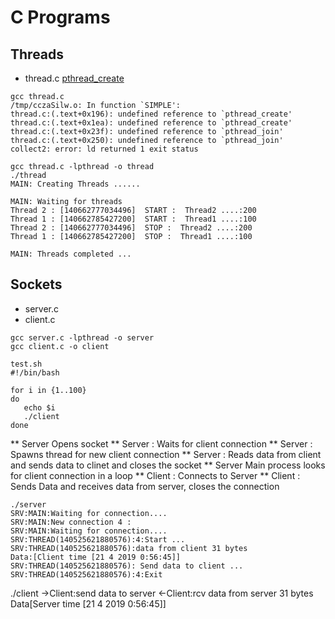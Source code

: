 # C Programs

## Threads 

*  thread.c
  [pthread_create](http://man7.org/linux/man-pages/man3/pthread_create.3.html)
  ```   
  gcc thread.c  
/tmp/cczaSilw.o: In function `SIMPLE':
thread.c:(.text+0x196): undefined reference to `pthread_create'
thread.c:(.text+0x1ea): undefined reference to `pthread_create'
thread.c:(.text+0x23f): undefined reference to `pthread_join'
thread.c:(.text+0x250): undefined reference to `pthread_join'
collect2: error: ld returned 1 exit status
  ```
```
gcc thread.c -lpthread -o thread
./thread
MAIN: Creating Threads ...... 

MAIN: Waiting for threads 
Thread 2 : [140662777034496]  START :  Thread2 ....:200  
Thread 1 : [140662785427200]  START :  Thread1 ....:100  
Thread 2 : [140662777034496]  STOP :  Thread2 ....:200 
Thread 1 : [140662785427200]  STOP :  Thread1 ....:100 

MAIN: Threads completed ... 

```

## Sockets 
* server.c
* client.c
```
gcc server.c -lpthread -o server
gcc client.c -o client

test.sh
#!/bin/bash

for i in {1..100}
do
   echo $i
   ./client
done

```
** Server Opens socket
** Server : Waits for client connection
** Server : Spawns thread for new client connection
** Server : Reads data from client and sends data to clinet and closes the socket
** Server Main process looks for client connection in a loop
** Client : Connects to Server
** Client :  Sends Data and receives data from server, closes the connection
```
./server 
SRV:MAIN:Waiting for connection....
SRV:MAIN:New connection 4 : 
SRV:MAIN:Waiting for connection....
SRV:THREAD(140525621880576):4:Start ...
SRV:THREAD(140525621880576):data from client 31 bytes 
Data:[Client time [21 4 2019 0:56:45]]
SRV:THREAD(140525621880576): Send data to client ...
SRV:THREAD(140525621880576):4:Exit

```
./client 
->Client:send data to server 
<-Client:rcv data from server 31 bytes 
Data[Server time [21 4 2019 0:56:45]]
```

```
